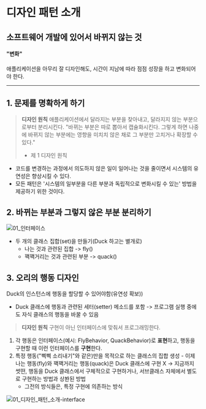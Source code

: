 # 디자인 패턴 소개

## 소프트웨어 개발에 있어서 바뀌지 않는 것

#### "변화"

애플리케이션을 아무리 잘 디자인해도, 시간이 지남에 따라 점점 성장을 하고 변화되어야 한다.

---

## 1. 문제를 명확하게 하기

> **디자인 원칙**
> 애플리케이션에서 달라지는 부분을 찾아내고, 달라지지 않는 부분으로부터 분리시킨다.
> "바뀌는 부분은 따로 뽑아서 캡슐화시킨다. 그렇게 하면 나중에 바뀌지 않는 부분에는 영향을 미치치 않은 채로 그 부분만 고치거나 확장할 수 있다."
>
> - 제 1 디자인 원칙

- 코드를 변경하는 과정에서 의도하지 않은 일이 일어나는 것을 줄이면서 시스템의 유연성은 향상시킬 수 있다.
- 모든 패턴은 '시스템의 일부분을 다른 부분과 독립적으로 변화시킬 수 있는' 방법을 제공하기 위한 것이다.

## 2. 바뀌는 부분과 그렇지 않은 부분 분리하기

![01_인터페이스](https://github.com/lbo728/BlockChainStudy/assets/72309817/2782115f-3d58-494d-8f66-f7d1c043c76b)

- 두 개의 클래스 집합(set)을 만들기(Duck 하고는 별개로)
  - 나는 것과 관련된 집합 -> fly()
  - 꽥꽥거리는 것과 관련된 부분 -> quack()

## 3. 오리의 행동 디자인

Duck의 인스턴스에 행동을 할당할 수 있어야함(유연성 확보))

- Duck 클래스에 행동과 관련된 세터(setter) 메소드를 포함 -> 프로그램 실행 중에도 자식 클래스의 행동을 바꿀 수 있음

> **디자인 원칙**
> 구현이 아닌 인터페이스에 맞춰서 프로그래밍한다.

1. 각 행동은 인터페이스(예시: FlyBehavior, QuackBehavior)로 **표현**하고, 행동을 구현할 때 이런 인터페이스를 **구현**한다.
2. 특정 행동("삑삑 소리내기"와 같은)만을 목적으로 하는 클래스의 집합 생성 - 이제 나는 행동(fly)와 꽥꽥거리는 행동(quack)은 Duck 클래스에 구현 X
   -> 지금까지 썻떤, 행동을 Duck 클래스에서 구체적으로 구현하거나, 서브클래스 자체에서 별도로 구현하는 방법과 상봔된 방법
   - 그전의 방식들은, 특정 구현에 의존하는 방식

![01_디자인_패턴_소개-interface](https://github.com/lbo728/BlockChainStudy/assets/72309817/c01d4065-1404-4b69-9658-b645aa7e1938)
